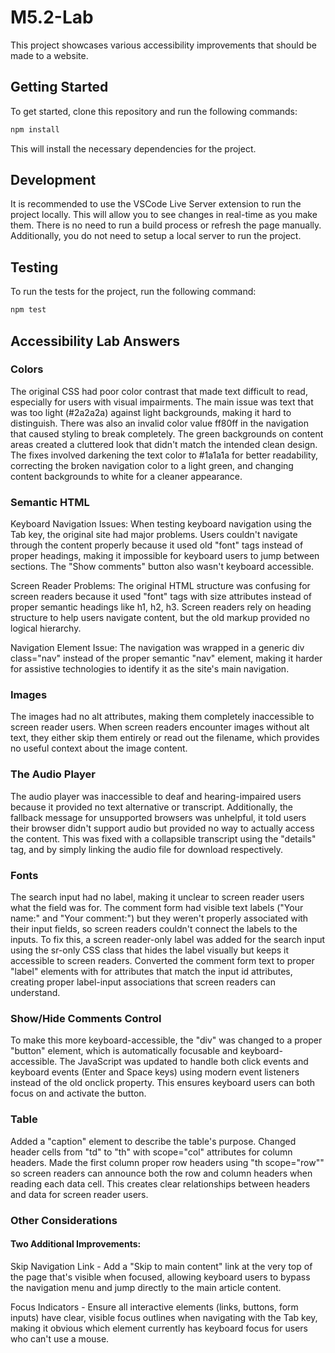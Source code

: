 # M5.2-Lab

This project showcases various accessibility improvements that should be made to a website.

## Getting Started

To get started, clone this repository and run the following commands:

```bash
npm install
```
This will install the necessary dependencies for the project.

## Development

It is recommended to use the VSCode Live Server extension to run the project
locally. This will allow you to see changes in real-time as you make them. There
is no need to run a build process or refresh the page manually. Additionally,
you do not need to setup a local server to run the project.

## Testing

To run the tests for the project, run the following command:

```bash
npm test
```

## Accessibility Lab Answers
### Colors

The original CSS had poor color contrast that made text difficult to read, especially for users with visual impairments. The main issue was text that was too light (#2a2a2a) against light backgrounds, making it hard to distinguish. There was also an invalid color value ff80ff in the navigation that caused styling to break completely. The green backgrounds on content areas created a cluttered look that didn't match the intended clean design. The fixes involved darkening the text color to #1a1a1a for better readability, correcting the broken navigation color to a light green, and changing content backgrounds to white for a cleaner appearance.

### Semantic HTML
Keyboard Navigation Issues:
When testing keyboard navigation using the Tab key, the original site had major problems. Users couldn't navigate through the content properly because it used old "font" tags instead of proper headings, making it impossible for keyboard users to jump between sections. The "Show comments" button also wasn't keyboard accessible.

Screen Reader Problems:
The original HTML structure was confusing for screen readers because it used "font" tags with size attributes instead of proper semantic headings like h1, h2, h3. Screen readers rely on heading structure to help users navigate content, but the old markup provided no logical hierarchy.

Navigation Element Issue:
The navigation was wrapped in a generic div class="nav" instead of the proper semantic "nav" element, making it harder for assistive technologies to identify it as the site's main navigation.

### Images
The images had no alt attributes, making them completely inaccessible to screen reader users. When screen readers encounter images without alt text, they either skip them entirely or read out the filename, which provides no useful context about the image content.

### The Audio Player
The audio player was inaccessible to deaf and hearing-impaired users because it provided no text alternative or transcript. Additionally, the fallback message for unsupported browsers was unhelpful, it told users their browser didn't support audio but provided no way to actually access the content. This was fixed with a collapsible transcript using the "details" tag, and by simply linking the audio file for download respectively. 

### Fonts
The search input had no label, making it unclear to screen reader users what the field was for. The comment form had visible text labels ("Your name:" and "Your comment:") but they weren't properly associated with their input fields, so screen readers couldn't connect the labels to the inputs. To fix this, a screen reader-only label was added for the search input using the sr-only CSS class that hides the label visually but keeps it accessible to screen readers. Converted the comment form text to proper "label" elements with for attributes that match the input id attributes, creating proper label-input associations that screen readers can understand.

### Show/Hide Comments Control
To make this more keyboard-accessible, the "div" was changed to a proper "button" element, which is automatically focusable and keyboard-accessible. The JavaScript was updated to handle both click events and keyboard events (Enter and Space keys) using modern event listeners instead of the old onclick property. This ensures keyboard users can both focus on and activate the button. 

### Table
Added a "caption" element to describe the table's purpose. Changed header cells from "td" to "th" with scope="col" attributes for column headers. Made the first column proper row headers using "th scope="row"" so screen readers can announce both the row and column headers when reading each data cell. This creates clear relationships between headers and data for screen reader users.

### Other Considerations
#### Two Additional Improvements:

Skip Navigation Link - Add a "Skip to main content" link at the very top of the page that's visible when focused, allowing keyboard users to bypass the navigation menu and jump directly to the main article content.

Focus Indicators - Ensure all interactive elements (links, buttons, form inputs) have clear, visible focus outlines when navigating with the Tab key, making it obvious which element currently has keyboard focus for users who can't use a mouse.